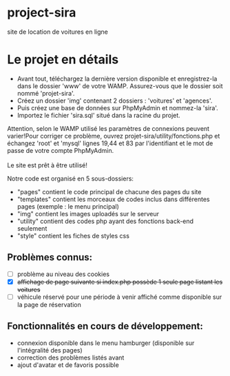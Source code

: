 # project-sira
site de location de voitures en ligne

# Le projet en détails
- Avant tout, téléchargez la dernière version disponible et enregistrez-la dans le dossier 'www' de votre WAMP. Assurez-vous que 
le dossier soit nommé 'projet-sira'.<br>
- Créez un dossier 'img' contenant 2 dossiers : 'voitures' et 'agences'.<br>
- Puis créez une base de données sur PhpMyAdmin et nommez-la 'sira'.<br>
- Importez le fichier 'sira.sql' situé dans la racine du projet.<br>

 Attention, selon le WAMP utilisé les paramètres de connexions peuvent varier!Pour corriger ce problème, ouvrez projet-sira/utility/fonctions.php et échangez 'root' et 'mysql' lignes 19,44 et 83 par 
 l'identifiant et le mot de passe de votre compte PhpMyAdmin.<br>
 <br>
 Le site est prêt à être utilisé! <br>


Notre code est organisé en 5 sous-dossiers:<br>
- "pages" contient le code principal de chacune des pages du site <br>
- "templates" contient les morceaux de codes inclus dans différentes pages (exemple : le menu principal)<br>
- "img" contient les images uploadés sur le serveur <br>
- "utility" contient des codes php ayant des fonctions back-end seulement<br>
- "style" contient les fiches de styles css<br>


## Problèmes connus:
- [ ] problème au niveau des cookies<br>
- [x] ~~affichage de page suivante si index.php possède 1 seule page listant les voitures~~<br>
- [ ] véhicule réservé pour une période à venir affiché comme disponible sur la page de réservation <br>

## Fonctionnalités en cours de développement:<br>
- connexion disponible dans le menu hamburger (disponible sur l'intégralité des pages)<br>
- correction des problèmes listés avant<br>
- ajout d'avatar et de favoris possible<br>

